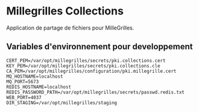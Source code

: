 # Millegrilles Collections

Application de partage de fichiers pour MilleGrilles.

## Variables d'environnement pour developpement

```
CERT_PEM=/var/opt/millegrilles/secrets/pki.collections.cert
KEY_PEM=/var/opt/millegrilles/secrets/pki.collections.cle
CA_PEM=/var/opt/millegrilles/configuration/pki.millegrille.cert
MQ_HOSTNAME=localhost
MQ_PORT=5673
REDIS_HOSTNAME=localhost
REDIS_PASSWORD_PATH=/var/opt/millegrilles/secrets/passwd.redis.txt
WEB_PORT=4037
DIR_STAGING=/var/opt/millegrilles/staging
```